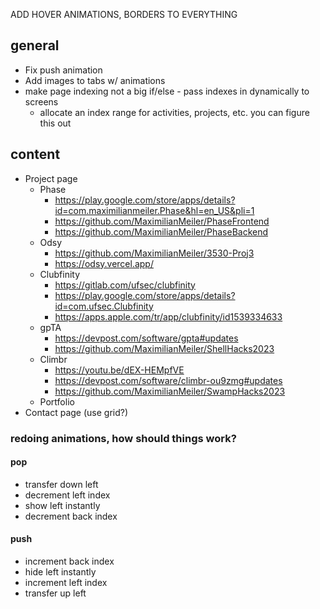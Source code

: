 ADD HOVER ANIMATIONS, BORDERS TO EVERYTHING

## general
- Fix push animation
- Add images to tabs w/ animations
- make page indexing not a big if/else - pass indexes in dynamically to screens
  - allocate an index range for activities, projects, etc. you can figure this out

## content
- Project page
  - Phase
    - https://play.google.com/store/apps/details?id=com.maximilianmeiler.Phase&hl=en_US&pli=1
    - https://github.com/MaximilianMeiler/PhaseFrontend
    - https://github.com/MaximilianMeiler/PhaseBackend
  - Odsy
    - https://github.com/MaximilianMeiler/3530-Proj3
    - https://odsy.vercel.app/
  - Clubfinity
    - https://gitlab.com/ufsec/clubfinity
    - https://play.google.com/store/apps/details?id=com.ufsec.Clubfinity
    - https://apps.apple.com/tr/app/clubfinity/id1539334633
  - gpTA
    - https://devpost.com/software/gpta#updates
    - https://github.com/MaximilianMeiler/ShellHacks2023
  - Climbr
    - https://youtu.be/dEX-HEMpfVE
    - https://devpost.com/software/climbr-ou9zmg#updates
    - https://github.com/MaximilianMeiler/SwampHacks2023
  - Portfolio
- Contact page (use grid?)

### redoing animations, how should things work?

#### pop
- transfer down left
- decrement left index
- show left instantly
- decrement back index

#### push
- increment back index
- hide left instantly
- increment left index
- transfer up left